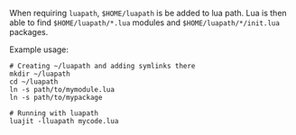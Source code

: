 When requiring `luapath`, `$HOME/luapath` is be added to lua path.
Lua is then able to find `$HOME/luapath/*.lua` modules and
`$HOME/luapath/*/init.lua` packages.

Example usage:

    # Creating ~/luapath and adding symlinks there
    mkdir ~/luapath
    cd ~/luapath
    ln -s path/to/mymodule.lua
    ln -s path/to/mypackage

    # Running with luapath
    luajit -lluapath mycode.lua


